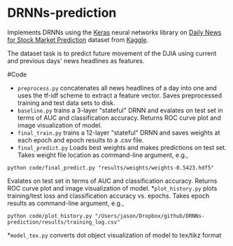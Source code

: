 # DRNNs-prediction

Implements DRNNs using the [Keras](https://keras.io/) neural networks library on [Daily News for Stock Market Prediction](https://www.kaggle.com/aaron7sun/stocknews) dataset from [Kaggle](https://www.kaggle.com/).

The dataset task is to predict future movement of the DJIA using current and previous days' news headlines as features.

#Code
* `preprocess.py` concatenates all news headlines of a day into one and uses the tf-idf scheme to extract a feature vector. Saves preprocessed training and test data sets to disk. 
* `baseline.py` trains a 3-layer "stateful" DRNN and evalates on test set in terms of AUC and classification accuracy. Returns ROC curve plot and image visualization of model. 
* `final_train.py` trains a 12-layer "stateful" DRNN and saves weights at each epoch and epoch results to a .csv file.
* `final_predict.py` Loads best weights and makes predictions on test set. Takes weight file location as command-line argument, e.g., 

```
python code/final_predict.py "results/weights/weights-0.5423.hdf5"
```
Evalates on test set in terms of AUC and classification accuracy. Returns ROC curve plot and image visualization of model. 
*`plot_history.py` plots training/test loss and classification accuracy vs. epochs. Takes epoch results as command-line argument, e.g., 

```
python code/plot_history.py "/Users/jason/Dropbox/github/DRNNs-prediction/results/training_log.csv"
```
*`model_tex.py` converts dot object visualization of model to tex/tikz format
